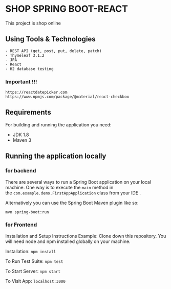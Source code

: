 # SHOP SPRING BOOT-REACT

[](https://github.com/jaivema/Armada#shop-spring-boot-react)

This project is shop online

## Using Tools & Technologies

[](https://github.com/jaivema/Armada#using-tools--technologies)

```
- REST API (get, post, put, delete, patch)
- Thymeleaf 3.1.2
- JPA
- React
- H2 database testing
```

### Important !!!

[](https://github.com/jaivema/Armada#important-)

```
https://reactdatepicker.com
https://www.npmjs.com/package/@material/react-checkbox
```

## Requirements

[](https://github.com/jaivema/Armada#requirements)

For building and running the application you need:

+ JDK 1.8
+ Maven 3

## Running the application locally

[](https://github.com/jaivema/Armada#running-the-application-locally)

### for backend

[](https://github.com/jaivema/Armada#for-backend)

There are several ways to run a Spring Boot application on your local machine. One way is to execute the `main` method in the `com.example.demo.FirstAppApplication` class from your IDE .

Alternatively you can use the Spring Boot Maven plugin like so:

```
mvn spring-boot:run
```

### for Frontend

[](https://github.com/jaivema/Armada#for-frontend)

Installation and Setup Instructions Example: Clone down this repository. You will need node and npm installed globally on your machine.

Installation: `npm install`

To Run Test Suite: `npm test`

To Start Server: `npm start`

To Visit App: `localhost:3000`
